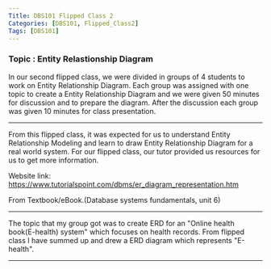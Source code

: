 ```yaml
---
Title: DBS101 Flipped Class 2
Categories: [DBS101, Flipped_Class2]
Tags: [DBS101]
---
```


### Topic : Entity Relastionship Diagram

In our second flipped class, we were divided in groups of 4 students to work on Entity Relationship Diagram. Each group was assigned with one topic to create a Entity Relationship Diagram and we were given 50 minutes for discussion and to prepare the diagram. After the discussion each group was given 10 minutes for class presentation.

---
From this flipped class, it was expected for us to understand Entity Relationship Modeling and learn to draw Entity Relationship Diagram for a real world system.
For our flipped class, our tutor provided us resources for us to get more information.

Website link: https://www.tutorialspoint.com/dbms/er_diagram_representation.htm

From Textbook/eBook.(Database systems fundamentals, unit 6)

---
The topic that my group got was to create ERD for an "Online health book(E-health) system" which focuses on health records.
From flipped class I have summed up and drew a ERD diagram which represents "E-health".
 

---
